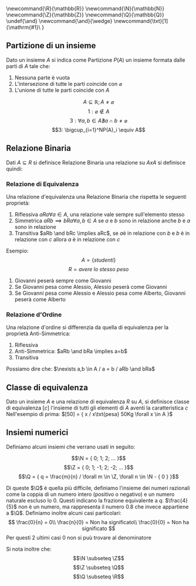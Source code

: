 \newcommand{\R}{\mathbb{R}}
\newcommand{\N}{\mathbb{N}}
\newcommand{\Z}{\mathbb{Z}}
\newcommand{\Q}{\mathbb{Q}}
\undef{\and}
\newcommand{\and}{\wedge}
\newcommand{\txt}[1]{\mathrm{#1}\ }

##  Partizione di un insieme 
Dato un insieme $A$ si indica come Partizione $P(A)$ un insieme formata dalle parti di $A$ tale che:
1. Nessuna parte è vuota
2. L'intersezione di tutte le parti coincide con $\varnothing$
3. L'unione di tutte le parti coincide con $A$

$$A \subseteq \mathbb{R}; A \neq \varnothing$$
$$1: \varnothing \notin A$$
$$3: \forall a, b \in A \nexists a \cap b \neq \varnothing$$
$$3: \bigcup_{i=1}^NP(A)_i \equiv A$$

## Relazione Binaria
Dati $A \subseteq R$ si definisce Relazione Binaria una relazione su $A x A$
si definisce quindi:

### Relazione di Equivalenza
Una relazione d'equivalenza una Relazione Binaria che rispetta le seguenti proprietà:

1. Riflessiva $aRa \forall a \in A$, una relazione vale sempre sull'elemento stesso
2. Simmetrica $aRb \implies bRa \forall a, b \in A$ se $a$ e $b$ sono in relazione anche $b$ e $a$ sono in relazione
3. Transitiva $aRb \and bRc \implies aRc$, se $a$è in relazione con $b$ e $b$ è in relazione con $c$ allora $a$ è in relazione con $c$

Esempio:
$$A = \{ studenti \}$$
$$R = avere\ lo\ stesso\ peso$$

1. Giovanni peserà sempre come Giovanni
2. Se Giovanni pesa come Alessio, Alessio peserà come Giovanni
3. Se Giovanni pesa come Alessio e Alessio pesa come Alberto, Giovanni peserà come Alberto

### Relazione d'Ordine
Una relazione d'ordine si differenzia da quella di equivalenza per la proprietà Anti-Simmetrica:

1. Riflessiva
2. Anti-Simmetrica: $aRb \and bRa \implies a=b$
3. Transitiva

Possiamo dire che: $\nexists a,b \in A / a = b / aRb \and bRa$

## Classe di equivalenza
Dato un insieme $A$ e una relazione di equivalenza $R$ su $A$, si definisce classe di equivalenza $[c]$ l'insieme di tutti gli elementi di $A$ aventi la caratteristica $c$
Nell'esempio di prima:
$[50] = { x / x\txt{pesa} 50Kg \forall x \in A }$

##  Insiemi numerici
Definiamo alcuni insiemi che verrano usati in seguito:

$$\N = { 0; 1; 2; ... }$$
$$\Z = { 0; 1; -1; 2; -2; ... }$$
$$\Q = { q = \frac{m}{n} / \forall m \in \Z, \forall n \in \N - { 0 } }$$

Di queste $\Q$ è quella più difficile, definiamo l'insieme dei numeri razionali come la coppia di un numero intero (positivo o negativo) e un numero naturale escluso lo 0. Questi indicano la frazione equivalente a $q$.
$\frac{4}{5}$ non è un numero, ma rappresenta il numero $0.8$ che invece appartiene a $\Q$.
Definiamo inoltre alcuni casi particolari:
$$
\frac{0}{n} = 0\\
\frac{n}{0} = Non ha significato\\
\frac{0}{0} = Non ha significato
$$
Per questi 2 ultimi casi $0$ non si puù trovare al denominatore

Si nota inoltre che:
$$\N \subseteq \Z$$
$$\Z \subseteq \Q$$
$$\Q \subseteq \R$$
